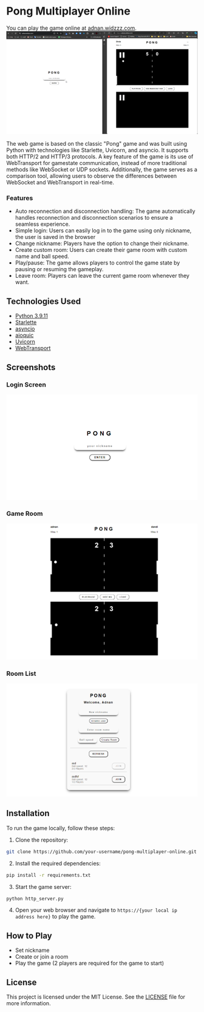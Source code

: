 # Pong Multiplayer Online

You can play the game online at [adnan.widzzz.com](https://adnan.widzzz.com).
![image](documents/videos/overview.gif)

The web game is based on the classic "Pong" game and was built using Python with technologies like Starlette, Uvicorn, and asyncio. It supports both HTTP/2 and HTTP/3 protocols. A key feature of the game is its use of WebTransport for gamestate communication, instead of more traditional methods like WebSocket or UDP sockets. Additionally, the game serves as a comparison tool, allowing users to observe the differences between WebSocket and WebTransport in real-time.

### Features

- Auto reconnection and disconnection handling: The game automatically handles reconnection and disconnection scenarios to ensure a seamless experience.
- Simple login: Users can easily log in to the game using only nickname, the user is saved in the browser
- Change nickname: Players have the option to change their nickname.
- Create custom room: Users can create their game room with custom name and ball speed.
- Play/pause: The game allows players to control the game state by pausing or resuming the gameplay.
- Leave room: Players can leave the current game room whenever they want.

## Technologies Used

- [Python 3.9.11](https://www.python.org/downloads/release/python-3911/)
- [Starlette](https://www.starlette.io/)
- [asyncio](https://docs.python.org/3/library/asyncio.html)
- [aioquic](https://aioquic.readthedocs.io/en/latest/)
- [Uvicorn](https://www.uvicorn.org/)
- [WebTransport](https://web.dev/webtransport/)

## Screenshots

### Login Screen
![Login Screen](documents/screenshots/login.png)

### Game Room
![Game Room](documents/screenshots/gameroom.png)

### Room List
![Room List](documents/screenshots/roomlist.png)

## Installation

To run the game locally, follow these steps:

1. Clone the repository:

```bash
git clone https://github.com/your-username/pong-multiplayer-online.git
```

2. Install the required dependencies:

```bash
pip install -r requirements.txt
```

3. Start the game server:

```bash
python http_server.py
```

4. Open your web browser and navigate to `https://{your local ip address here}` to play the game.

## How to Play

- Set nickname
- Create or join a room
- Play the game (2 players are required for the game to start)

## License

This project is licensed under the MIT License. See the [LICENSE](LICENSE) file for more information.
